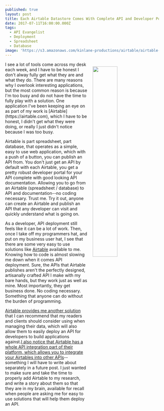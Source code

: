 ```yaml
---
published: true
layout: post
title: Each Airtable Datastore Comes With Complete API and Developer Portal
date: 2017-07-11T16:00:00.000Z
tags:
  - API Evangelist
  - Deployment
  - Spreadsheet
  - Database
image: 'https://s3.amazonaws.com/kinlane-productions/airtable/airtable-api-for-or2.png'
---
```

<p><img src="https://s3.amazonaws.com/kinlane-productions/airtable/airtable-api-for-or2.png" width="40%" style="padding: 15px;" align="right" /></p>I see a lot of tools come across my desk each week, and I have to be honest I don't alway fully get what they are and what they do. There are many reasons why I overlook interesting applications, but the most common reason is because I'm too busy and do not have the time to fully play with a solution. One application I've been keeping an eye on as part of my work is [Airtable](https://airtable.com), which I have to be honest, I didn't get what they were doing, or really I just didn't notice because I was too busy.

Airtable is part spreadsheet, part database, that operates as a simple, easy to use web application, which with a push of a button, you can publish an API from. You don't just get an API by default with each Airtable, you get a pretty robust developer portal for your API complete with  good looking API documentation. Allowing you to go from an Airtable (spreadsheet / database) to API and documentation--no coding necessary. Trust me. Try it out, anyone can create an Airtable and publish an API that any developer can visit and quickly understand what is going on.

As a developer, API deployment still feels like it can be a lot of work. Then, once I take off my programmers hat, and put on my business user hat, I see that there are some very easy to use solutions like [Airtable](https://airtable.com) available to me. Knowing how to code is almost slowing me down when it comes API deployment. Sure, the APIs that Airtable publishes aren't the perfectly designed, artisanally crafted API I make with my bare hands, but they work just as well as mine. Most importantly, they get business done. No coding necessary. Something that anyone can do without the burden of programming.

[Airtable provides me another solution](https://airtable.com) that I can recommend that my readers and clients should consider using when managing their data, which will also allow them to easily deploy an API for developers to build applications against.[I also notice that Airtable has a whole API integration part of their platform, which allows you to integrate your Airtables into other APIs](https://airtable.com/integrations)--something I will have to write about separately in a future post. I just wanted to make sure and take the time to properly add Airtable to my research, and write a story about them so that they are in my brain, available for recall when people are asking me for easy to use solutions that will help them deploy an API.
